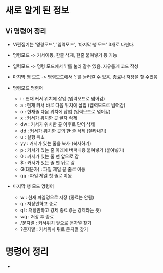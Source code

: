 # 새로 알게 된 정보

## Vi 명령어 정리
  - Vi편집기는 '명령모드', '입력모드', '마지막 행 모드' 3개로 나뉜다.
  - 명령모드 -> 커서이동, 한줄 삭제, 한줄 붙여넣기 등 기능
  - 입력모드 -> 명령 모드에서 'i'를 눌러 갈수 있음. 자유롭게 코드 작성
  - 마지막 행 모드 -> 명령모드에서 ':'를 눌러갈 수 있음. 종료나 저장을 할 수있음

  - 명령모드 명령어
    - i : 현재 커서 위치에 삽입 (입력모드로 넘어감)
    - a : 현재 커서 바로 다음 위치에 삽입 (입력모드로 넘어감)
    - o : 현재줄 다음 위치에 삽입 (입력모드로 넘어감)
    - x : 커서가 위치한 곳 글자 삭제
    - dw : 커서가 위치한 곳 이후로 단어 삭제
    - dd : 커서가 위치한 곳의 한 줄 삭제 (잘라내기)
    - u : 실행 취소
    - yy : 커서가 있는 줄을 복사 (복사하기)
    - p : 커서가 있는 줄 아래에 버퍼내용 붙여넣기 (붙여넣기)
    - 0 : 커서가 있는 줄 맨 앞으로 감
    - $ : 커서가 있는 줄 맨 뒤로 감
    - G(대문자) : 파일 제일 끝 줄로 이동
    - gg : 파일 제일 첫 줄로 이동
  - 마지막 행 모드 명령어
    - w : 현재 파일명으로 저장 (종료는 안됨)
    - q : 저장안하고 종료
    - q! : 저장안하고 강제 종료 (!는 강제라는 뜻)
    - wq : 저장 후 종료
    - /문자열 : 커서위치 앞으로 문자열 찾기
    - ?문자열 : 커서위치 뒤로 문자열 찾기




# 명령어 정리

- 
